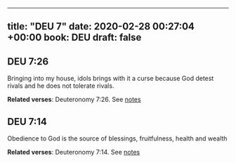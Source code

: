
---
title: "DEU 7"
date: 2020-02-28 00:27:04 +00:00
book: DEU
draft: false
---

## DEU 7:26

Bringing into my house, idols brings with it a curse because God detest rivals and he does not tolerate rivals.

**Related verses**: Deuteronomy 7:26. See [notes](https://my.bible.com/notes/3373844653471949204)


## DEU 7:14

Obedience to God is the source of blessings, fruitfulness, health and wealth

**Related verses**: Deuteronomy 7:14. See [notes](https://my.bible.com/notes/3373842103335117182)

